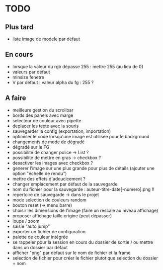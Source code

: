 # TODO

## Plus tard

- liste image de modele par défaut

## En cours

- lorsque la valeur du rgb dépasse 255 : mettre 255 (au lieu de 0)
- valeurs par défaut
- minsize fenetre
- V par défaut : valeur alpha du fg : 255 ?


## A faire

- meilleure gestion du scrollbar
- bords des panels avec marge
- selecteur de couleur avec pipette
- deplacer les texte avec la souris
- sauvegarder la config (exportation, importation)
- optimiser le code lorsqu'une image est utilisée pour le background
- changements de mode de dégradé
- dégradé sur le FG
- possibilite de changer police -> List ?
- possibilite de mettre en gras -> checkbox ?
- desactiver les images avec checkbox ?
- generer l'image sur une plus grande pour plus de détails (ajouter une option "échelle de rendu")
- mettre des effets d'adoucicement ?
- changer emplacement par défaut de la sauvegarde
- nom du fichier pour la sauvegarde : auteur-titre-date[-numero].png !!
- repertoire de sauvegarde -> dans le projet
- mode selection de couleurs random
- bouton reset (-> menu barre)
- choisir les dimensions de l'image (faire un rescale au niveau affichage)
- proposer affichage taille origine (peut dépasser)
- loupe / zoom
- saisie "auto jump"
- exporter un fichier de configuration
- palette de couleur intégrée
- se rappeler pour la session en cours du dossier de sortie / ou mettre dans un dossier par défaut
- afficher "png" par défaut sur le nom de fichier et la frame
- selection de fichier pour créer le fichier plutot que selection du dossier + nom
